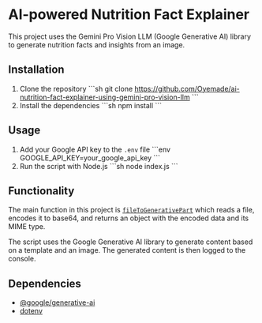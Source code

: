 # AI-powered Nutrition Fact Explainer

This project uses the Gemini Pro Vision LLM (Google Generative AI) library to generate nutrition facts and insights from an image.

## Installation

1. Clone the repository
   \```sh
   git clone https://github.com/Oyemade/ai-nutrition-fact-explainer-using-gemini-pro-vision-llm
   \```
2. Install the dependencies
   \```sh
   npm install
   \```

## Usage

1. Add your Google API key to the `.env` file
   \```env
   GOOGLE_API_KEY=your_google_api_key
   \```
2. Run the script with Node.js
   \```sh
   node index.js
   \```

## Functionality

The main function in this project is [`fileToGenerativePart`](index.js) which reads a file, encodes it to base64, and returns an object with the encoded data and its MIME type.

The script uses the Google Generative AI library to generate content based on a template and an image. The generated content is then logged to the console.

## Dependencies

- [@google/generative-ai](https://www.npmjs.com/package/@google/generative-ai)
- [dotenv](https://www.npmjs.com/package/dotenv)

